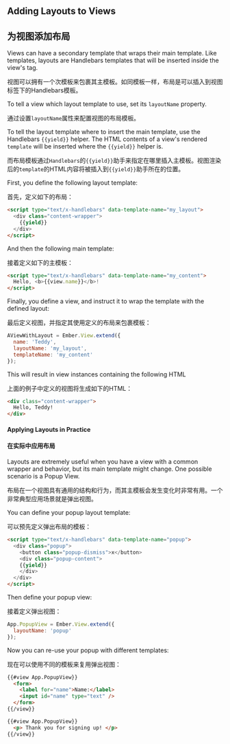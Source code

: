 ## Adding Layouts to Views

## 为视图添加布局

Views can have a secondary template that wraps their main template. Like templates,
layouts are Handlebars templates that will be inserted inside the
view's tag.

视图可以拥有一个次模板来包裹其主模板。如同模板一样，布局是可以插入到视图标签下的Handlebars模板。

To tell a view which layout template to use, set its `layoutName` property.

通过设置`layoutName`属性来配置视图的布局模板。

To tell the layout template where to insert the main template, use the Handlebars `{{yield}}` helper.
The HTML contents of a view's rendered `template` will be inserted where the `{{yield}}` helper is.

而布局模板通过`Handlebars`的`{{yield}}`助手来指定在哪里插入主模板。视图渲染后的`template`的HTML内容将被插入到`{{yield}}`助手所在的位置。

First, you define the following layout template:

首先，定义如下的布局：

```html
<script type="text/x-handlebars" data-template-name="my_layout">
  <div class="content-wrapper">
    {{yield}}
  </div>
</script>
```

And then the following main template:

接着定义如下的主模板：

```html
<script type="text/x-handlebars" data-template-name="my_content">
  Hello, <b>{{view.name}}</b>!
</script>
```

Finally, you define a view, and instruct it to wrap the template with the defined layout:

最后定义视图，并指定其使用定义的布局来包裹模板：

```javascript
AViewWithLayout = Ember.View.extend({
  name: 'Teddy',
  layoutName: 'my_layout',
  templateName: 'my_content'
});
```

This will result in view instances containing the following HTML

上面的例子中定义的视图将生成如下的HTML：

```html
<div class="content-wrapper">
  Hello, Teddy!
</div>
```

#### Applying Layouts in Practice

#### 在实际中应用布局

Layouts are extremely useful when you have a view with a common wrapper and behavior, but its main template might change.
One possible scenario is a Popup View.

布局在一个视图具有通用的结构和行为，而其主模板会发生变化时非常有用。一个非常典型应用场景就是弹出视图。

You can define your popup layout template:

可以预先定义弹出布局的模板：

```html
<script type="text/x-handlebars" data-template-name="popup">
  <div class="popup">
    <button class="popup-dismiss">x</button>
    <div class="popup-content">
    {{yield}}
    </div>
  </div>
</script>
```

Then define your popup view:

接着定义弹出视图：

```javascript
App.PopupView = Ember.View.extend({
  layoutName: 'popup'
});
```

Now you can re-use your popup with different templates:

现在可以使用不同的模板来复用弹出视图：

```html
{{#view App.PopupView}}
  <form>
    <label for="name">Name:</label>
    <input id="name" type="text" />
  </form>
{{/view}}

{{#view App.PopupView}}
  <p> Thank you for signing up! </p>
{{/view}}
```
